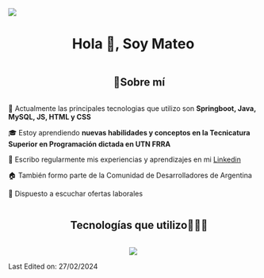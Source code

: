 
<!--horizontal divider(gradiant)-->
<img src="https://user-images.githubusercontent.com/73097560/115834477-dbab4500-a447-11eb-908a-139a6edaec5c.gif">

<!--h1 without bottom border-->
<div id="user-content-toc">
  <h1 align="center">Hola 👋, Soy Mateo</h1>
</div>


<!--h2 without bottom border-->
<div id="user-content-toc">
  <ul align="center">
    <summary><h2 style="display: inline-block">💫Sobre mí</h2></summary>
  </ul>
</div>


<!--Intro start-->
🚀 Actualmente las principales tecnologias que utilizo son **Springboot, Java, MySQL, JS, HTML y CSS**

🎓 Estoy aprendiendo **nuevas habilidades y conceptos en la Tecnicatura Superior en Programación dictada en UTN FRRA**

📝 Escribo regularmente mis experiencias y aprendizajes en mi [Linkedin](https://ar.linkedin.com/in/mateo-gariboglio?trk=people_directory)

🏠 También formo parte de la Comunidad de Desarrolladores de Argentina

💼 Dispuesto a escuchar ofertas laborales
<!--Intro end-->

<!--h1 without bottom border-->
<div id="user-content-toc">
  <ul align="center">
    <summary><h2 style="display: inline-block">Tecnologías que utilizo👨🏻‍💻</h2></summary>
  </ul>
</div>
<!--Tecnologias que domino-->
<p align="center">
  <a href="https://skillicons.dev">
    <img src="https://skillicons.dev/icons?i=spring-dark,java,git,c,discord,docker,github,html,css,js,md,mysql,postman,vscode,aws-dark&perline=14" />
  </a>
</p>



Last Edited on: 27/02/2024
